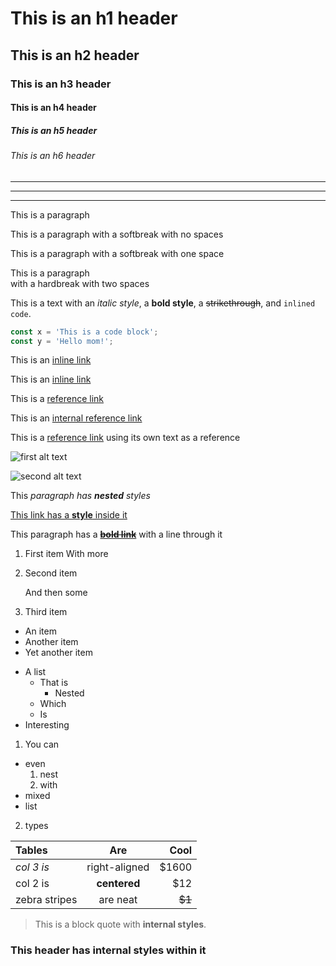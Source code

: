 # This is an h1 header 

## This is an h2 header

### This is an h3 header

#### This is an h4 header

##### This is an h5 header

###### This is an h6 header

---

***

___

This is a paragraph

This is a paragraph
with a softbreak with no spaces

This is a paragraph 
with a softbreak with one space

This is a paragraph  
with a hardbreak with two spaces

This is a text with an *italic style*, a **bold style**, a ~~strikethrough~~, and `inlined code`.

```javascript
const x = 'This is a code block';
const y = 'Hello mom!';
```

This is an [inline link](www.example.com)

This is an [inline link](www.example.com "With a title")

This is a [reference link][reference text]

This is an [internal reference link](./src/ast.ts)

This is a [reference link] using its own text as a reference

[reference text]: www.example.com
[reference link]: www.example.com

![first alt text](https://upload.wikimedia.org/wikipedia/commons/thumb/2/25/Mumbai_Train.JPG/1280px-Mumbai_Train.JPG "First title text")

![second alt text][image reference]

[image reference]: https://upload.wikimedia.org/wikipedia/commons/5/5a/City_of_Rockhampton_train_%28Sunshine_railway_station%2C_Brisbane%29.jpg "Second title text"

This *paragraph has **nested** styles*

[This link has a **style** inside it](www.example.com)


This paragraph has a ~~[**bold link**](www.example.com)~~ with a line through it

1. First item 
   With more

2. Second item

   And then some

3. Third item

* An item
* Another item
* Yet another item

+ A list
  + That is
    + Nested
  + Which
  + Is
+ Interesting

1. You can
  + even
    1. nest
    2. with
  + mixed
  + list
2. types

| Tables        |      Are      |   Cool |
| :------------ | :-----------: | -----: |
| *col 3 is*    | right-aligned |  $1600 |
| col 2 is      | **centered**  |    $12 |
| zebra stripes |   are neat    | ~~$1~~ |

> This is a block quote with **internal styles**.

### This header has **internal styles** within it